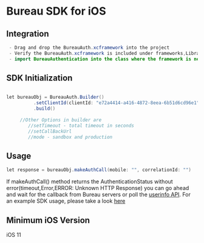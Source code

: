 Bureau SDK for iOS
==========================================
## Integration
```Java
 - Drag and drop the BureauAuth.xcframework into the project
 - Verify the BureauAuth.xcframework is included under frameworks,Libraries, and Embedded content(Under Targets) and Embed & Sign option is selected
 - import BureauAuthentication into the class where the framework is needed
```
## SDK Initialization
```Java

let bureauObj = BureauAuth.Builder()
          .setClientId(clientId: "e72a4414-a416-4872-8eea-6b51d6cd96e1")
          .build()
            
     //Other Options in builder are
        //setTimeout - total timeout in seconds
        //setCallBackUrl
        //mode - sandbox and production
```

## Usage
```Java
let response = bureauObj.makeAuthCall(mobile: "", correlationId: "")

```
If makeAuthCall() method returns the AuthenticationStatus without error(timeout,Error,ERROR: Unknown HTTP Response) you can go ahead and wait for the callback from Bureau servers or poll the [userinfo API](https://docs.bureau.id/openapi/pin-point/tag/PinPoint/paths/~1userinfo/get/).
For an example SDK usage, please take a look [here](https://github.com/Bureau-Inc/IOS-SDK/tree/master/iOS%20SDK%20integration%20example)
## Minimum iOS Version
iOS 11
